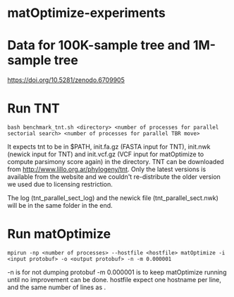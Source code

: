 # matOptimize-experiments
# Data for 100K-sample tree and 1M-sample tree
  https://doi.org/10.5281/zenodo.6709905

# Run TNT
```
bash benchmark_tnt.sh <directory> <number of processes for parallel sectorial search> <number of processes for parallel TBR move>
```
It expects tnt to be in $PATH, init.fa.gz (FASTA input for TNT), init.nwk (newick input for TNT) and init.vcf.gz (VCF input for matOptimize to compute parsimony score again) in the directory. TNT can be downloaded from http://www.lillo.org.ar/phylogeny/tnt. Only the latest versions is available from the website and we couldn't re-distribute the older version we used due to licensing restriction.

The log (tnt_parallel_sect_log) and the newick file (tnt_parallel_sect.nwk) will be in the same folder in the end.

# Run matOptimize
```
mpirun -np <number of processes> --hostfile <hostfile> matOptimize -i <input protobuf> -o <output protobuf> -n -m 0.000001
```
-n is for not dumping protobuf
-m 0.000001 is to keep matOptimize running until no improvement can be done.
hostfile expect one hostname per line, and the same number of lines as <number of processes>.
